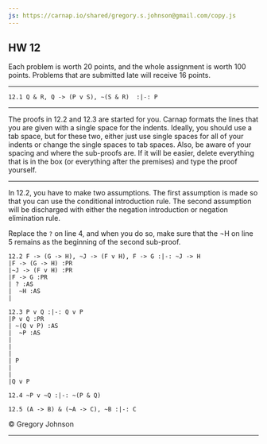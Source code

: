 ```yaml
---
js: https://carnap.io/shared/gregory.s.johnson@gmail.com/copy.js
--- 
```


## HW 12

Each problem is worth 20 points, and the whole assignment is worth 100 points. Problems that are submitted late will receive 16 points. 

---

~~~{.ProofChecker .JohnsonSL options="fonts tabindent" guides="fitch" points="20" late-credit="16"}
12.1 Q & R, Q -> (P v S), ~(S & R)  :|-: P
~~~

---

The proofs in 12.2 and 12.3 are started for you. Carnap formats the lines that you are given with a single space for the indents. Ideally, you should use a tab space, but for these two, either just use single spaces for all of your indents or change the single spaces to tab spaces. Also, be aware of your spacing and where the sub-proofs are. If it will be easier, delete everything that is in the box (or everything after the premises) and type the proof yourself. 

---

In 12.2, you have to make two assumptions. The first assumption is made so that you can use the conditional introduction rule. The second assumption will be discharged with either the negation introduction or negation elimination rule.

Replace the `?` on line 4, and when you do so, make sure that the &not;H on line 5 remains as the beginning of the second sub-proof.

~~~{.ProofChecker .JohnsonSL options="fonts tabindent" guides="fitch" points="20" late-credit="16"}
12.2 F -> (G -> H), ~J -> (F v H), F -> G :|-: ~J -> H
|F -> (G -> H) :PR
|~J -> (F v H) :PR
|F -> G :PR
| ? :AS
|  ~H :AS
|  
~~~


~~~{.ProofChecker .JohnsonSL options="fonts tabindent" guides="fitch" points="20" late-credit="16"}
12.3 P v Q :|-: Q v P
|P v Q :PR
| ~(Q v P) :AS
|  ~P :AS
|  
|  
|  
| P
| 
| 
|Q v P
~~~


~~~{.ProofChecker .JohnsonSL options="fonts tabindent" guides="fitch" points="20" late-credit="16"}
12.4 ~P v ~Q :|-: ~(P & Q)
~~~

~~~{.ProofChecker .JohnsonSL options="fonts tabindent" guides="fitch" points="20" late-credit="16"}
12.5 (A -> B) & (~A -> C), ~B :|-: C
~~~


<p>&copy; <script>document.write(new Date().getFullYear())</script> Gregory Johnson</p>
 
---

